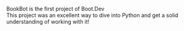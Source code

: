 BookBot is the first project of Boot.Dev
<br/>
This project was an excellent way to dive into Python and get a solid understanding of working with it!
